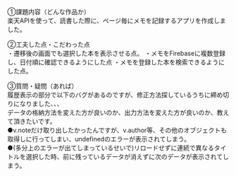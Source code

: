 ①課題内容（どんな作品か）  
楽天APIを使って、読書した際に、ページ毎にメモを記録するアプリを作成しました。

②工夫した点・こだわった点  
・遷移後の画面でも選択した本を表示させる点。
・メモをFirebaseに複数登録し、日付順に確認できるようにした点
・メモを登録した本を検索できるようにした点。

③質問・疑問（あれば）  
履歴表示の部分で以下のバグがあるのですが、修正方法探しているうちに締め切りになりました、、、  
データの格納方法を変えた方が良いのか、出力方法を変えた方が良いのか、教えて頂きたいです。  
●v.noteだけ取り出したかったんですが、v.author等、その他のオブジェクトも取得しに行ってしまい、undefinedのエラーが表示されてしまう。  
●(多分上のエラーが出てしまっているせいで)リロードせずに連続で異なるタイトルを選択した時、前に残っているデータが消えずに次のデータが表示されてしまう。  

